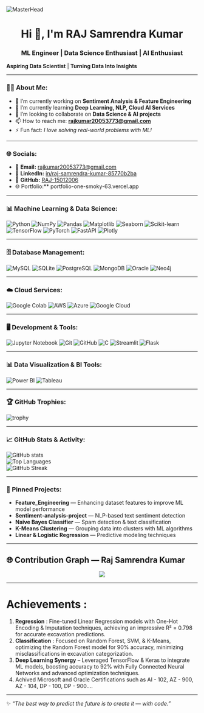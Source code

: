 ![MasterHead](https://logicmojo.com/assets/dist/new_pages/images/data-science-intro.gif)

<!-- Hi Section -->
<h1 align="center">Hi 👋, I'm RAJ Samrendra Kumar</h1>
<h3 align="center">ML Engineer | Data Science Enthusiast | AI Enthusiast</h3>

**Aspiring Data Scientist** | **Turning Data Into Insights**

---

### 👨‍💻 About Me:
- 🔭 I’m currently working on **Sentiment Analysis & Feature Engineering**  
- 🌱 I’m currently learning **Deep Learning, NLP, Cloud AI Services**  
- 👯 I’m looking to collaborate on **Data Science & AI projects**  
- 📫 How to reach me: **rajkumar20053773@gmail.com**  
- ⚡ Fun fact: *I love solving real-world problems with ML!*  

---

### 🌐 Socials:
- 📧 **Email:** rajkumar20053773@gmail.com  
- 💼 **LinkedIn:** [in/raj-samrendra-kumar-85770b2ba](https://www.linkedin.com/in/raj-samrendra-kumar-85770b2ba/)  
- 🐙 **GitHub:** [RAJ-15012006](https://github.com/RAJ-15012006)  
- 🌐 Portfolio:** portfolio-one-smoky-63.vercel.app

---

### 📊 Machine Learning & Data Science:
![Python](https://img.shields.io/badge/Python-3776AB?style=for-the-badge&logo=python&logoColor=white)
![NumPy](https://img.shields.io/badge/Numpy-013243?style=for-the-badge&logo=numpy&logoColor=white)
![Pandas](https://img.shields.io/badge/Pandas-150458?style=for-the-badge&logo=pandas&logoColor=white)
![Matplotlib](https://img.shields.io/badge/Matplotlib-11557c?style=for-the-badge&logo=plotly&logoColor=white)
![Seaborn](https://img.shields.io/badge/Seaborn-4EABCF?style=for-the-badge&logo=python&logoColor=white)
![Scikit-learn](https://img.shields.io/badge/Scikit--learn-F7931E?style=for-the-badge&logo=scikit-learn&logoColor=white)
![TensorFlow](https://img.shields.io/badge/TensorFlow-FF6F00?style=for-the-badge&logo=tensorflow&logoColor=white)
![PyTorch](https://img.shields.io/badge/PyTorch-EE4C2C?style=for-the-badge&logo=pytorch&logoColor=white)
![FastAPI](https://img.shields.io/badge/FastAPI-009688?style=for-the-badge&logo=fastapi&logoColor=white)
![Plotly](https://img.shields.io/badge/Plotly-3F4F75?style=for-the-badge&logo=plotly&logoColor=white)

---

### 🗄️ Database Management:
![MySQL](https://img.shields.io/badge/MySQL-4479A1?style=for-the-badge&logo=mysql&logoColor=white)
![SQLite](https://img.shields.io/badge/SQLite-003B57?style=for-the-badge&logo=sqlite&logoColor=white)
![PostgreSQL](https://img.shields.io/badge/PostgreSQL-316192?style=for-the-badge&logo=postgresql&logoColor=white)
![MongoDB](https://img.shields.io/badge/MongoDB-4EA94B?style=for-the-badge&logo=mongodb&logoColor=white)
![Oracle](https://img.shields.io/badge/Oracle-F80000?style=for-the-badge&logo=oracle&logoColor=white)
![Neo4j](https://img.shields.io/badge/Neo4j-008CC1?style=for-the-badge&logo=neo4j&logoColor=white)

---

### ☁️ Cloud Services:
![Google Colab](https://img.shields.io/badge/Google%20Colab-F9AB00?style=for-the-badge&logo=googlecolab&logoColor=white)
![AWS](https://img.shields.io/badge/AWS-232F3E?style=for-the-badge&logo=amazon-aws&logoColor=white)
![Azure](https://img.shields.io/badge/Azure-0078D4?style=for-the-badge&logo=microsoft-azure&logoColor=white)
![Google Cloud](https://img.shields.io/badge/Google%20Cloud-4285F4?style=for-the-badge&logo=google-cloud&logoColor=white)

---

### 🖥️ Development & Tools:
![Jupyter Notebook](https://img.shields.io/badge/Jupyter-F37626?style=for-the-badge&logo=jupyter&logoColor=white)
![Git](https://img.shields.io/badge/Git-F05032?style=for-the-badge&logo=git&logoColor=white)
![GitHub](https://img.shields.io/badge/GitHub-100000?style=for-the-badge&logo=github&logoColor=white)
![C](https://img.shields.io/badge/C-00599C?style=for-the-badge&logo=c&logoColor=white)
![Streamlit](https://img.shields.io/badge/Streamlit-FF4B4B?style=for-the-badge&logo=streamlit&logoColor=white)
![Flask](https://img.shields.io/badge/Flask-000000?style=for-the-badge&logo=flask&logoColor=white)

---

### 📊 Data Visualization & BI Tools:
![Power BI](https://img.shields.io/badge/Power%20BI-F2C811?style=for-the-badge&logo=powerbi&logoColor=white)
![Tableau](https://img.shields.io/badge/Tableau-E97627?style=for-the-badge&logo=tableau&logoColor=white)

---

### 🏆 GitHub Trophies:
![trophy](https://github-profile-trophy.vercel.app/?username=RAJ-15012006&theme=algolia&row=1&column=6)

---

### 📈 GitHub Stats & Activity:
![GitHub stats](https://github-readme-stats.vercel.app/api?username=RAJ-15012006&show_icons=true&theme=tokyonight)  
![Top Languages](https://github-readme-stats.vercel.app/api/top-langs/?username=RAJ-15012006&layout=compact&theme=tokyonight)  
![GitHub Streak](https://github-readme-streak-stats.herokuapp.com/?user=RAJ-15012006&theme=tokyonight)  

---

### 📌 Pinned Projects:
- **Feature_Engineering** — Enhancing dataset features to improve ML model performance  
- **Sentiment-analysis-project** — NLP-based text sentiment detection  
- **Naive Bayes Classifier** — Spam detection & text classification  
- **K-Means Clustering** — Grouping data into clusters with ML algorithms  
- **Linear & Logistic Regression** — Predictive modeling techniques

---

## 🌐 Contribution Graph — Raj Samrendra Kumar

<p align="center">
  <img src="https://github-readme-activity-graph.vercel.app/graph?username=RAJ-15012006&theme=react-dark&hide_border=true&area=true" />
</p>

---

# Achievements :
1) **Regression** : Fine-tuned Linear Regression models with One-Hot Encoding & Imputation techniques, achieving an impressive R² = 0.798 for accurate excavation predictions.
2) **Classification** : Focused on Random Forest, SVM, & K-Means, optimizing the Random Forest model for 90% accuracy, minimizing misclassifications in excavation categorization.
3) **Deep Learning Synergy** – Leveraged TensorFlow & Keras to integrate ML models, boosting accuracy to 92% with Fully Connected Neural Networks and advanced optimization techniques.
4) Achived Microsoft and Oracle Certifications such as AI - 102, AZ - 900, AZ - 104, DP - 100, DP - 900....

---

✨ *“The best way to predict the future is to create it — with code.”*
